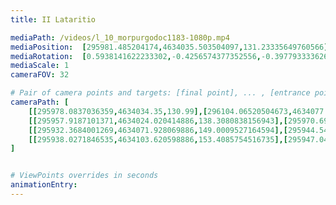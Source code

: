 ```yaml
---
title: II Lataritio

mediaPath: /videos/l_10_morpurgodoc1183-1080p.mp4
mediaPosition:  [295981.485204174,4634035.503504097,131.23335649760566]
mediaRotation:  [0.5938141622233302,-0.4256574377352556,-0.39779333362621166,0.5549422944470958]
mediaScale: 1
cameraFOV: 32

# Pair of camera points and targets: [final point], ... , [entrance point]
cameraPath: [
    [[295978.0837036359,4634034.35,130.99],[296104.06520504673,4634077.072374005,140.00320361502355]],
    [[295957.9187101371,4634024.020414886,138.3080838156943],[295970.6923534253,4634030.700026342,134.73886430021997]],
    [[295932.3684001269,4634071.928069886,149.0009527164594],[295944.5419696395,4634065.293988815,143.67970533820517]],
    [[295938.0271846535,4634103.620598886,153.4085754516735],[295947.049181708,4634092.420185026,149.71035986656517]]
]


# ViewPoints overrides in seconds
animationEntry:
---
```

